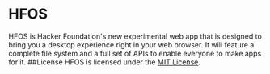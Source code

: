 # HFOS
HFOS is Hacker Foundation's new experimental web app that is designed to bring you a desktop experience right in your web browser. It will feature a complete file system and a full set of APIs to enable everyone to make apps for it.
##License
HFOS is licensed under the [MIT License](http://opensource.org/licenses/MIT).
